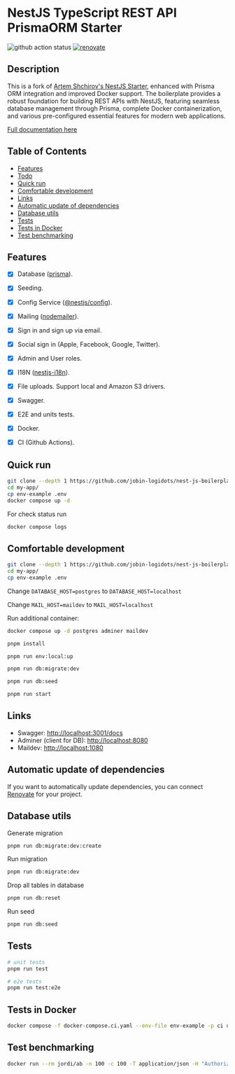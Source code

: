 # NestJS TypeScript REST API PrismaORM Starter

![github action status](https://github.com/jobin-logidots/nest-js-boilerplate/actions/workflows/docker-e2e.yml/badge.svg)
[![renovate](https://img.shields.io/badge/renovate-enabled-%231A1F6C?logo=renovatebot)](https://app.renovatebot.com/dashboard)

## Description

This is a fork of [Artem Shchirov's NestJS Starter](https://github.com/artshchirov/nest-js-boilerplate), enhanced with Prisma ORM integration and improved Docker support. The boilerplate provides a robust foundation for building REST APIs with NestJS, featuring seamless database management through Prisma, complete Docker containerization, and various pre-configured essential features for modern web applications.

[Full documentation here](/docs/readme.md)

## Table of Contents <!-- omit in toc -->

- [Features](#features)
- [Todo](#todo)
- [Quick run](#quick-run)
- [Comfortable development](#comfortable-development)
- [Links](#links)
- [Automatic update of dependencies](#automatic-update-of-dependencies)
- [Database utils](#database-utils)
- [Tests](#tests)
- [Tests in Docker](#tests-in-docker)
- [Test benchmarking](#test-benchmarking)

## Features

- [x] Database ([prisma](https://www.npmjs.com/package/prisma)).
- [x] Seeding.
- [x] Config Service ([@nestjs/config](https://www.npmjs.com/package/@nestjs/config)).
- [x] Mailing ([nodemailer](https://www.npmjs.com/package/nodemailer)).
- [x] Sign in and sign up via email.
- [x] Social sign in (Apple, Facebook, Google, Twitter).
- [x] Admin and User roles.
- [x] I18N ([nestjs-i18n](https://www.npmjs.com/package/nestjs-i18n)).
- [x] File uploads. Support local and Amazon S3 drivers.
- [x] Swagger.
- [x] E2E and units tests.
- [x] Docker.
- [x] CI (Github Actions).


## Quick run

```bash
git clone --depth 1 https://github.com/jobin-logidots/nest-js-boilerplate.git
cd my-app/
cp env-example .env
docker compose up -d
```

For check status run

```bash
docker compose logs
```

## Comfortable development

```bash
git clone --depth 1 https://github.com/jobin-logidots/nest-js-boilerplate.git my-app
cd my-app/
cp env-example .env
```

Change `DATABASE_HOST=postgres` to `DATABASE_HOST=localhost`

Change `MAIL_HOST=maildev` to `MAIL_HOST=localhost`

Run additional container:

```bash
docker compose up -d postgres adminer maildev
```

```bash
pnpm install

pnpm run env:local:up

pnpm run db:migrate:dev

pnpm run db:seed

pnpm run start
```

## Links

- Swagger: <http://localhost:3001/docs>
- Adminer (client for DB): <http://localhost:8080>
- Maildev: <http://localhost:1080>

## Automatic update of dependencies

If you want to automatically update dependencies, you can connect [Renovate](https://github.com/marketplace/renovate) for your project.

## Database utils

Generate migration

```bash
pnpm run db:migrate:dev:create
```

Run migration

```bash
pnpm run db:migrate:dev
```

Drop all tables in database

```bash
pnpm run db:reset
```

Run seed

```bash
pnpm run db:seed
```

## Tests

```bash
# unit tests
pnpm run test

# e2e tests
pnpm run test:e2e
```

## Tests in Docker

```bash
docker compose -f docker-compose.ci.yaml --env-file env-example -p ci up --build --exit-code-from api && docker compose -p ci rm -svf
```

## Test benchmarking

```bash
docker run --rm jordi/ab -n 100 -c 100 -T application/json -H "Authorization: Bearer USER_TOKEN" -v 2 http://<server_ip>:3001/api/v1/users
```
